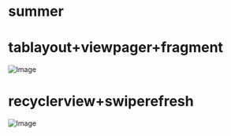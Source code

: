 # summer

# tablayout+viewpager+fragment

![Image](https://github.com/Xxxseventea/summer/blob/master/%E7%94%B0%E6%99%93%E7%85%8A/image/333.gif)

# recyclerview+swiperefresh

![Image](https://github.com/Xxxseventea/summer/blob/master/%E7%94%B0%E6%99%93%E7%85%8A/image/rv.gif)
